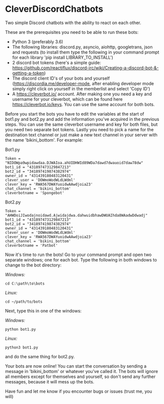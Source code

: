 # CleverDiscordChatbots
Two simple Discord chatbots with the ability to react on each other.

These are the prerequisites you need to be able to run these bots:
- Python 3 (preferably 3.6)
- The following libraries: discord.py, asyncio, aiohttp, googletrans, json and requests (to install them type the following in your command prompt for each library 'pip install LIBRARY_TO_INSTALL')
- 2 discord bot tokens (here's a simple guide: https://github.com/reactiflux/discord-irc/wiki/Creating-a-discord-bot-&-getting-a-token)
- The discord client ID's of your bots and yourself (https://discordia.me/developer-mode, after enabling developer mode simply right click on yourself in the memberlist and select 'Copy ID')
- A https://cleverbot.io/ account. After making one you need a key and username for your cleverbot, which can be found here https://cleverbot.io/keys. You can use the same account for both bots.

Before you start the bots you have to edit the variables at the start of bot1.py and bot2.py and add the information you've acquired in the previous steps. You can use the same cleverbot username and key for both files, but you need two separate bot tokens. Lastly you need to pick a name for the destination text channel or just make a new text channel in your server with the name 'bikini_bottom'.
For example:

Bot1.py
```
Token = "NIDOWpa9wpidawdaa.DJWAIoa.ahUIDHWId89WDa7dawd7dwauoid7daw78dw"
bot1_id = "431897473129847213"
bot2_id = "341897419874382974"
owner_id = "431439180483120431"
clever_user = 'DOWmoWodWLdLWdml'
clever_key = 'RWA567DWAYuoidwAAwdjoia23'
chat_channel = 'bikini_bottom'
cleverbotname = 'Spongebot'
```

Bot2.py
```
Token = "AHWDoiJIwodajnoidawd.Ajwidajdwa.dahwuidbhawDWUAIhda8WAadwDdwadj"
bot1_id = "431897473129847213"
bot2_id = "341897419874382974"
owner_id = "431439180483120431"
clever_user = 'DOWmoWodWLdLWdml'
clever_key = 'RWA567DWAYuoidwAAwdjoia23'
chat_channel = 'bikini_bottom'
cleverbotname = 'Patbot'
```

Now it's time to run the bots! Go to your command prompt and open two separate windows; one for each bot. Type the following in both windows to change to the bot directory:

_Windows:_
```
cd C:\path\to\bots
```
_Linux:_
```
cd ~/path/to/bots
```

Next, type this in one of the windows:

_Windows:_
```
python bot1.py
```
_Linux:_
```
python3 bot1.py
```
and do the same thing for bot2.py.

Your bots are now online! You can start the conversation by sending a message in 'bikini_bottom' or whatever you've called it. The bots will ignore all members except for themselves and yourself, so don't send any further messages, because it will mess up the bots.

Have fun and let me know if you encounter bugs or issues (trust me, you will)
